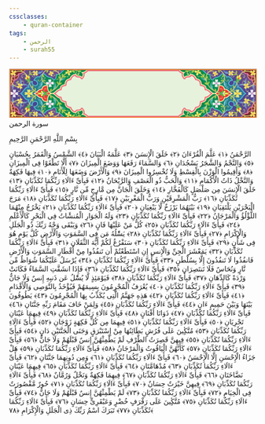 ```yaml
---
cssclasses:
    - quran-container
tags:
    - الرحمن
    - surah55
---
```

<div class="quran-container">
<span class="second-border"></span>
<span class="border"></span>
<div class="head-container">
<img src="https://raw.githubusercontent.com/LORDyyyyy/obsidian-the_quran_vault/main/src/webview/surah_head.png" height=100>
<div class="surah-name">
<span class="surah-name-fnt">سورة الرحمن</span>
</div>
</div>
<div class="quran-content">
<div class="name-of-god"> <p> بِسْمِ اللَّهِ الرَّحْمَنِ الرَّحِيمِ </p></div>
<p>
<span class="sign" id="f1">الرَّحْمَنُ <span>﴿</span>١<span>﴾</span></span>
<span class="sign" id="f2">عَلَّمَ الْقُرْءَانَ <span>﴿</span>٢<span>﴾</span></span>
<span class="sign" id="f3">خَلَقَ الْإِنسَنَ <span>﴿</span>٣<span>﴾</span></span>
<span class="sign" id="f4">عَلَّمَهُ الْبَيَانَ <span>﴿</span>٤<span>﴾</span></span>
<span class="sign" id="f5">الشَّمْسُ وَالْقَمَرُ بِحُسْبَانٍ <span>﴿</span>٥<span>﴾</span></span>
<span class="sign" id="f6">وَالنَّجْمُ وَالشَّجَرُ يَسْجُدَانِ <span>﴿</span>٦<span>﴾</span></span>
<span class="sign" id="f7">وَالسَّمَاءَ رَفَعَهَا وَوَضَعَ الْمِيزَانَ <span>﴿</span>٧<span>﴾</span></span>
<span class="sign" id="f8">أَلَّا تَطْغَوْا فِى الْمِيزَانِ <span>﴿</span>٨<span>﴾</span></span>
<span class="sign" id="f9">وَأَقِيمُوا الْوَزْنَ بِالْقِسْطِ وَلَا تُخْسِرُوا الْمِيزَانَ <span>﴿</span>٩<span>﴾</span></span>
<span class="sign" id="f10">وَالْأَرْضَ وَضَعَهَا لِلْأَنَامِ <span>﴿</span>١۰<span>﴾</span></span>
<span class="sign" id="f11">فِيهَا فَكِهَةٌ وَالنَّخْلُ ذَاتُ الْأَكْمَامِ <span>﴿</span>١١<span>﴾</span></span>
<span class="sign" id="f12">وَالْحَبُّ ذُو الْعَصْفِ وَالرَّيْحَانُ <span>﴿</span>١٢<span>﴾</span></span>
<span class="sign" id="f13">فَبِأَىِّ ءَالَاءِ رَبِّكُمَا تُكَذِّبَانِ <span>﴿</span>١٣<span>﴾</span></span>
<span class="sign" id="f14">خَلَقَ الْإِنسَنَ مِن صَلْصَلٍ كَالْفَخَّارِ <span>﴿</span>١٤<span>﴾</span></span>
<span class="sign" id="f15">وَخَلَقَ الْجَانَّ مِن مَّارِجٍ مِّن نَّارٍ <span>﴿</span>١٥<span>﴾</span></span>
<span class="sign" id="f16">فَبِأَىِّ ءَالَاءِ رَبِّكُمَا تُكَذِّبَانِ <span>﴿</span>١٦<span>﴾</span></span>
<span class="sign" id="f17">رَبُّ الْمَشْرِقَيْنِ وَرَبُّ الْمَغْرِبَيْنِ <span>﴿</span>١٧<span>﴾</span></span>
<span class="sign" id="f18">فَبِأَىِّ ءَالَاءِ رَبِّكُمَا تُكَذِّبَانِ <span>﴿</span>١٨<span>﴾</span></span>
<span class="sign" id="f19">مَرَجَ الْبَحْرَيْنِ يَلْتَقِيَانِ <span>﴿</span>١٩<span>﴾</span></span>
<span class="sign" id="f20">بَيْنَهُمَا بَرْزَخٌ لَّا يَبْغِيَانِ <span>﴿</span>٢۰<span>﴾</span></span>
<span class="sign" id="f21">فَبِأَىِّ ءَالَاءِ رَبِّكُمَا تُكَذِّبَانِ <span>﴿</span>٢١<span>﴾</span></span>
<span class="sign" id="f22">يَخْرُجُ مِنْهُمَا اللُّؤْلُؤُ وَالْمَرْجَانُ <span>﴿</span>٢٢<span>﴾</span></span>
<span class="sign" id="f23">فَبِأَىِّ ءَالَاءِ رَبِّكُمَا تُكَذِّبَانِ <span>﴿</span>٢٣<span>﴾</span></span>
<span class="sign" id="f24">وَلَهُ الْجَوَارِ الْمُنشََٔاتُ فِى الْبَحْرِ كَالْأَعْلَمِ <span>﴿</span>٢٤<span>﴾</span></span>
<span class="sign" id="f25">فَبِأَىِّ ءَالَاءِ رَبِّكُمَا تُكَذِّبَانِ <span>﴿</span>٢٥<span>﴾</span></span>
<span class="sign" id="f26">كُلُّ مَنْ عَلَيْهَا فَانٍ <span>﴿</span>٢٦<span>﴾</span></span>
<span class="sign" id="f27">وَيَبْقَى وَجْهُ رَبِّكَ ذُو الْجَلَلِ وَالْإِكْرَامِ <span>﴿</span>٢٧<span>﴾</span></span>
<span class="sign" id="f28">فَبِأَىِّ ءَالَاءِ رَبِّكُمَا تُكَذِّبَانِ <span>﴿</span>٢٨<span>﴾</span></span>
<span class="sign" id="f29">يَسَْٔلُهُ مَن فِى السَّمَوَتِ وَالْأَرْضِ كُلَّ يَوْمٍ هُوَ فِى شَأْنٍ <span>﴿</span>٢٩<span>﴾</span></span>
<span class="sign" id="f30">فَبِأَىِّ ءَالَاءِ رَبِّكُمَا تُكَذِّبَانِ <span>﴿</span>٣۰<span>﴾</span></span>
<span class="sign" id="f31">سَنَفْرُغُ لَكُمْ أَيُّهَ الثَّقَلَانِ <span>﴿</span>٣١<span>﴾</span></span>
<span class="sign" id="f32">فَبِأَىِّ ءَالَاءِ رَبِّكُمَا تُكَذِّبَانِ <span>﴿</span>٣٢<span>﴾</span></span>
<span class="sign" id="f33">يَمَعْشَرَ الْجِنِّ وَالْإِنسِ إِنِ اسْتَطَعْتُمْ أَن تَنفُذُوا مِنْ أَقْطَارِ السَّمَوَتِ وَالْأَرْضِ فَانفُذُوا لَا تَنفُذُونَ إِلَّا بِسُلْطَنٍ <span>﴿</span>٣٣<span>﴾</span></span>
<span class="sign" id="f34">فَبِأَىِّ ءَالَاءِ رَبِّكُمَا تُكَذِّبَانِ <span>﴿</span>٣٤<span>﴾</span></span>
<span class="sign" id="f35">يُرْسَلُ عَلَيْكُمَا شُوَاظٌ مِّن نَّارٍ وَنُحَاسٌ فَلَا تَنتَصِرَانِ <span>﴿</span>٣٥<span>﴾</span></span>
<span class="sign" id="f36">فَبِأَىِّ ءَالَاءِ رَبِّكُمَا تُكَذِّبَانِ <span>﴿</span>٣٦<span>﴾</span></span>
<span class="sign" id="f37">فَإِذَا انشَقَّتِ السَّمَاءُ فَكَانَتْ وَرْدَةً كَالدِّهَانِ <span>﴿</span>٣٧<span>﴾</span></span>
<span class="sign" id="f38">فَبِأَىِّ ءَالَاءِ رَبِّكُمَا تُكَذِّبَانِ <span>﴿</span>٣٨<span>﴾</span></span>
<span class="sign" id="f39">فَيَوْمَئِذٍ لَّا يُسَْٔلُ عَن ذَنبِهِ إِنسٌ وَلَا جَانٌّ <span>﴿</span>٣٩<span>﴾</span></span>
<span class="sign" id="f40">فَبِأَىِّ ءَالَاءِ رَبِّكُمَا تُكَذِّبَانِ <span>﴿</span>٤۰<span>﴾</span></span>
<span class="sign" id="f41">يُعْرَفُ الْمُجْرِمُونَ بِسِيمَهُمْ فَيُؤْخَذُ بِالنَّوَصِى وَالْأَقْدَامِ <span>﴿</span>٤١<span>﴾</span></span>
<span class="sign" id="f42">فَبِأَىِّ ءَالَاءِ رَبِّكُمَا تُكَذِّبَانِ <span>﴿</span>٤٢<span>﴾</span></span>
<span class="sign" id="f43">هَذِهِ جَهَنَّمُ الَّتِى يُكَذِّبُ بِهَا الْمُجْرِمُونَ <span>﴿</span>٤٣<span>﴾</span></span>
<span class="sign" id="f44">يَطُوفُونَ بَيْنَهَا وَبَيْنَ حَمِيمٍ ءَانٍ <span>﴿</span>٤٤<span>﴾</span></span>
<span class="sign" id="f45">فَبِأَىِّ ءَالَاءِ رَبِّكُمَا تُكَذِّبَانِ <span>﴿</span>٤٥<span>﴾</span></span>
<span class="sign" id="f46">وَلِمَنْ خَافَ مَقَامَ رَبِّهِ جَنَّتَانِ <span>﴿</span>٤٦<span>﴾</span></span>
<span class="sign" id="f47">فَبِأَىِّ ءَالَاءِ رَبِّكُمَا تُكَذِّبَانِ <span>﴿</span>٤٧<span>﴾</span></span>
<span class="sign" id="f48">ذَوَاتَا أَفْنَانٍ <span>﴿</span>٤٨<span>﴾</span></span>
<span class="sign" id="f49">فَبِأَىِّ ءَالَاءِ رَبِّكُمَا تُكَذِّبَانِ <span>﴿</span>٤٩<span>﴾</span></span>
<span class="sign" id="f50">فِيهِمَا عَيْنَانِ تَجْرِيَانِ <span>﴿</span>٥۰<span>﴾</span></span>
<span class="sign" id="f51">فَبِأَىِّ ءَالَاءِ رَبِّكُمَا تُكَذِّبَانِ <span>﴿</span>٥١<span>﴾</span></span>
<span class="sign" id="f52">فِيهِمَا مِن كُلِّ فَكِهَةٍ زَوْجَانِ <span>﴿</span>٥٢<span>﴾</span></span>
<span class="sign" id="f53">فَبِأَىِّ ءَالَاءِ رَبِّكُمَا تُكَذِّبَانِ <span>﴿</span>٥٣<span>﴾</span></span>
<span class="sign" id="f54">مُتَّكِِٔينَ عَلَى فُرُشٍ بَطَائِنُهَا مِنْ إِسْتَبْرَقٍ وَجَنَى الْجَنَّتَيْنِ دَانٍ <span>﴿</span>٥٤<span>﴾</span></span>
<span class="sign" id="f55">فَبِأَىِّ ءَالَاءِ رَبِّكُمَا تُكَذِّبَانِ <span>﴿</span>٥٥<span>﴾</span></span>
<span class="sign" id="f56">فِيهِنَّ قَصِرَتُ الطَّرْفِ لَمْ يَطْمِثْهُنَّ إِنسٌ قَبْلَهُمْ وَلَا جَانٌّ <span>﴿</span>٥٦<span>﴾</span></span>
<span class="sign" id="f57">فَبِأَىِّ ءَالَاءِ رَبِّكُمَا تُكَذِّبَانِ <span>﴿</span>٥٧<span>﴾</span></span>
<span class="sign" id="f58">كَأَنَّهُنَّ الْيَاقُوتُ وَالْمَرْجَانُ <span>﴿</span>٥٨<span>﴾</span></span>
<span class="sign" id="f59">فَبِأَىِّ ءَالَاءِ رَبِّكُمَا تُكَذِّبَانِ <span>﴿</span>٥٩<span>﴾</span></span>
<span class="sign" id="f60">هَلْ جَزَاءُ الْإِحْسَنِ إِلَّا الْإِحْسَنُ <span>﴿</span>٦۰<span>﴾</span></span>
<span class="sign" id="f61">فَبِأَىِّ ءَالَاءِ رَبِّكُمَا تُكَذِّبَانِ <span>﴿</span>٦١<span>﴾</span></span>
<span class="sign" id="f62">وَمِن دُونِهِمَا جَنَّتَانِ <span>﴿</span>٦٢<span>﴾</span></span>
<span class="sign" id="f63">فَبِأَىِّ ءَالَاءِ رَبِّكُمَا تُكَذِّبَانِ <span>﴿</span>٦٣<span>﴾</span></span>
<span class="sign" id="f64">مُدْهَامَّتَانِ <span>﴿</span>٦٤<span>﴾</span></span>
<span class="sign" id="f65">فَبِأَىِّ ءَالَاءِ رَبِّكُمَا تُكَذِّبَانِ <span>﴿</span>٦٥<span>﴾</span></span>
<span class="sign" id="f66">فِيهِمَا عَيْنَانِ نَضَّاخَتَانِ <span>﴿</span>٦٦<span>﴾</span></span>
<span class="sign" id="f67">فَبِأَىِّ ءَالَاءِ رَبِّكُمَا تُكَذِّبَانِ <span>﴿</span>٦٧<span>﴾</span></span>
<span class="sign" id="f68">فِيهِمَا فَكِهَةٌ وَنَخْلٌ وَرُمَّانٌ <span>﴿</span>٦٨<span>﴾</span></span>
<span class="sign" id="f69">فَبِأَىِّ ءَالَاءِ رَبِّكُمَا تُكَذِّبَانِ <span>﴿</span>٦٩<span>﴾</span></span>
<span class="sign" id="f70">فِيهِنَّ خَيْرَتٌ حِسَانٌ <span>﴿</span>٧۰<span>﴾</span></span>
<span class="sign" id="f71">فَبِأَىِّ ءَالَاءِ رَبِّكُمَا تُكَذِّبَانِ <span>﴿</span>٧١<span>﴾</span></span>
<span class="sign" id="f72">حُورٌ مَّقْصُورَتٌ فِى الْخِيَامِ <span>﴿</span>٧٢<span>﴾</span></span>
<span class="sign" id="f73">فَبِأَىِّ ءَالَاءِ رَبِّكُمَا تُكَذِّبَانِ <span>﴿</span>٧٣<span>﴾</span></span>
<span class="sign" id="f74">لَمْ يَطْمِثْهُنَّ إِنسٌ قَبْلَهُمْ وَلَا جَانٌّ <span>﴿</span>٧٤<span>﴾</span></span>
<span class="sign" id="f75">فَبِأَىِّ ءَالَاءِ رَبِّكُمَا تُكَذِّبَانِ <span>﴿</span>٧٥<span>﴾</span></span>
<span class="sign" id="f76">مُتَّكِِٔينَ عَلَى رَفْرَفٍ خُضْرٍ وَعَبْقَرِىٍّ حِسَانٍ <span>﴿</span>٧٦<span>﴾</span></span>
<span class="sign" id="f77">فَبِأَىِّ ءَالَاءِ رَبِّكُمَا تُكَذِّبَانِ <span>﴿</span>٧٧<span>﴾</span></span>
<span class="sign" id="f78">تَبَرَكَ اسْمُ رَبِّكَ ذِى الْجَلَلِ وَالْإِكْرَامِ <span>﴿</span>٧٨<span>﴾</span></span>

</p>
</div>
<span class="border" style="margin-top:25px;"></span>
<span class="second-border-bottom"></span>
</div>
